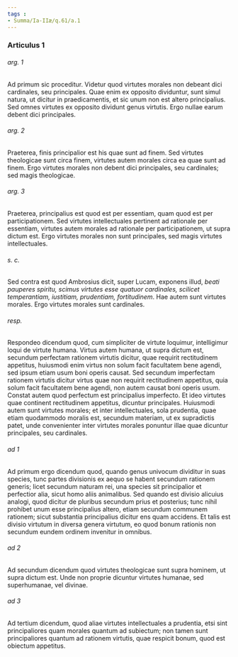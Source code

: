 ```yaml
---
tags : 
- Summa/Ia-IIæ/q.61/a.1
---
```


### Articulus 1

###### arg. 1
Ad primum sic proceditur. Videtur quod virtutes morales non debeant dici cardinales, seu principales. Quae enim ex opposito dividuntur, sunt simul natura, ut dicitur in praedicamentis, et sic unum non est altero principalius. Sed omnes virtutes ex opposito dividunt genus virtutis. Ergo nullae earum debent dici principales.

###### arg. 2
Praeterea, finis principalior est his quae sunt ad finem. Sed virtutes theologicae sunt circa finem, virtutes autem morales circa ea quae sunt ad finem. Ergo virtutes morales non debent dici principales, seu cardinales; sed magis theologicae.

###### arg. 3
Praeterea, principalius est quod est per essentiam, quam quod est per participationem. Sed virtutes intellectuales pertinent ad rationale per essentiam, virtutes autem morales ad rationale per participationem, ut supra dictum est. Ergo virtutes morales non sunt principales, sed magis virtutes intellectuales.

###### s. c.
Sed contra est quod Ambrosius dicit, super Lucam, exponens illud, *beati pauperes spiritu, scimus virtutes esse quatuor cardinales, scilicet temperantiam, iustitiam, prudentiam, fortitudinem*. Hae autem sunt virtutes morales. Ergo virtutes morales sunt cardinales.

###### resp.
Respondeo dicendum quod, cum simpliciter de virtute loquimur, intelligimur loqui de virtute humana. Virtus autem humana, ut supra dictum est, secundum perfectam rationem virtutis dicitur, quae requirit rectitudinem appetitus, huiusmodi enim virtus non solum facit facultatem bene agendi, sed ipsum etiam usum boni operis causat. Sed secundum imperfectam rationem virtutis dicitur virtus quae non requirit rectitudinem appetitus, quia solum facit facultatem bene agendi, non autem causat boni operis usum. Constat autem quod perfectum est principalius imperfecto. Et ideo virtutes quae continent rectitudinem appetitus, dicuntur principales. Huiusmodi autem sunt virtutes morales; et inter intellectuales, sola prudentia, quae etiam quodammodo moralis est, secundum materiam, ut ex supradictis patet, unde convenienter inter virtutes morales ponuntur illae quae dicuntur principales, seu cardinales.

###### ad 1
Ad primum ergo dicendum quod, quando genus univocum dividitur in suas species, tunc partes divisionis ex aequo se habent secundum rationem generis; licet secundum naturam rei, una species sit principalior et perfectior alia, sicut homo aliis animalibus. Sed quando est divisio alicuius analogi, quod dicitur de pluribus secundum prius et posterius; tunc nihil prohibet unum esse principalius altero, etiam secundum communem rationem; sicut substantia principalius dicitur ens quam accidens. Et talis est divisio virtutum in diversa genera virtutum, eo quod bonum rationis non secundum eundem ordinem invenitur in omnibus.

###### ad 2
Ad secundum dicendum quod virtutes theologicae sunt supra hominem, ut supra dictum est. Unde non proprie dicuntur virtutes humanae, sed superhumanae, vel divinae.

###### ad 3
Ad tertium dicendum, quod aliae virtutes intellectuales a prudentia, etsi sint principaliores quam morales quantum ad subiectum; non tamen sunt principaliores quantum ad rationem virtutis, quae respicit bonum, quod est obiectum appetitus.

